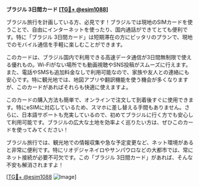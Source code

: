 **ブラジル 3日間カード [[TG💪+ @esim1088](https://t.me/s/esim1088)]**

ブラジル旅行を計画している方、必見です！ブラジルでは現地のSIMカードを使うことで、自由にインターネットを使ったり、国内通話ができてとても便利です。特に「ブラジル 3日間カード」は短期滞在の方にピッタリのプランで、現地でのモバイル通信を手軽に楽しむことができます。

このカードは、ブラジル国内で利用できる高速データ通信が3日間無制限で使える優れもの。Wi-Fiがない場所でも動画視聴やSNS投稿がスムーズに行えます。また、電話やSMSも追加料金なしで利用可能なので、家族や友人との連絡にも安心です。特に観光地では、地図アプリや翻訳機能を使う機会が多くなりますが、このカードがあればそれらも快適に使えますよ。

このカードの購入方法も簡単で、オンラインで注文して到着後すぐに使用できます。特にeSIMに対応しているため、スマホに差し替える手間もありません。さらに、日本語サポートも充実しているので、初めてブラジルに行く方でも安心して利用可能です。ブラジルの広大な土地を効率よく巡りたい方は、ぜひこのカードを使ってみてください！

ブラジル旅行では、観光地での情報収集や急な予定変更など、ネット環境があると非常に便利です。特にリオデジャネイロやサンパウロなどの大都市では、常にネット接続が必要不可欠です。この「ブラジル 3日間カード」があれば、そんな不安も解消されますよ！

[[TG💪+ @esim1088](https://t.me/s/esim1088) ![Image](https://i.postimg.cc/Y0z9fWf4/image.png)]